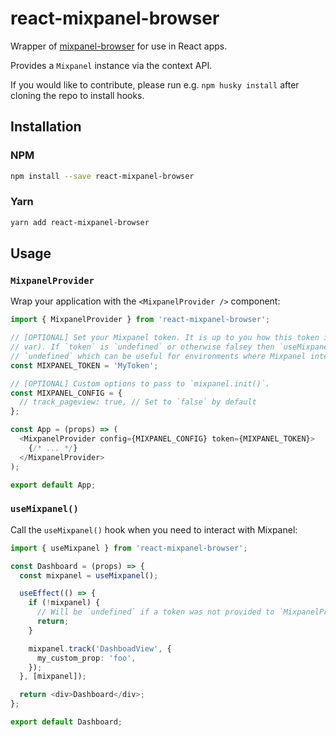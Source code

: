 # react-mixpanel-browser

Wrapper of [mixpanel-browser](https://www.npmjs.com/package/mixpanel-browser) for use in React apps.

Provides a `Mixpanel` instance via the context API.

If you would like to contribute, please run e.g. `npm husky install` after cloning the repo to install hooks.

## Installation

### NPM

```sh
npm install --save react-mixpanel-browser
```

### Yarn

```sh
yarn add react-mixpanel-browser
```

## Usage

### `MixpanelProvider`

Wrap your application with the `<MixpanelProvider />` component:

```ts
import { MixpanelProvider } from 'react-mixpanel-browser';

// [OPTIONAL] Set your Mixpanel token. It is up to you how this token is obtained (e.g. via env
// var). If `token` is `undefined` or otherwise falsey then `useMixpanel()` will return
// `undefined` which can be useful for environments where Mixpanel integration is not desired.
const MIXPANEL_TOKEN = 'MyToken';

// [OPTIONAL] Custom options to pass to `mixpanel.init()`.
const MIXPANEL_CONFIG = {
  // track_pageview: true, // Set to `false` by default
};

const App = (props) => (
  <MixpanelProvider config={MIXPANEL_CONFIG} token={MIXPANEL_TOKEN}>
    {/* ... */}
  </MixpanelProvider>
);

export default App;
```

### `useMixpanel()`

Call the `useMixpanel()` hook when you need to interact with Mixpanel:

```ts
import { useMixpanel } from 'react-mixpanel-browser';

const Dashboard = (props) => {
  const mixpanel = useMixpanel();

  useEffect(() => {
    if (!mixpanel) {
      // Will be `undefined` if a token was not provided to `MixpanelProvider`
      return;
    }

    mixpanel.track('DashboadView', {
      my_custom_prop: 'foo',
    });
  }, [mixpanel]);

  return <div>Dashboard</div>;
};

export default Dashboard;
```
